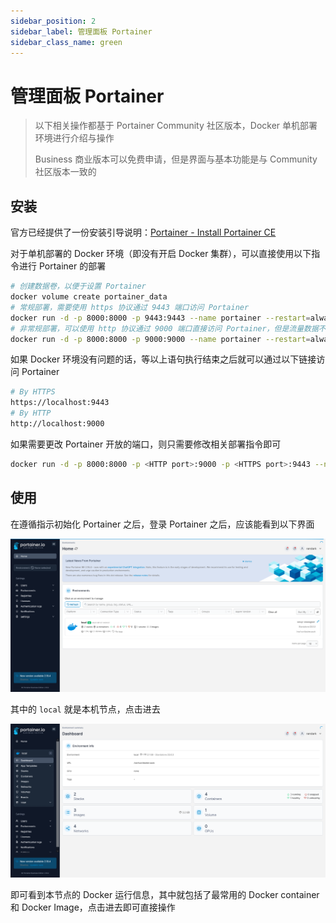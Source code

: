 ```yaml
---
sidebar_position: 2
sidebar_label: 管理面板 Portainer
sidebar_class_name: green
---
```


# 管理面板 Portainer

> 以下相关操作都基于 Portainer Community 社区版本，Docker 单机部署环境进行介绍与操作
>
> Business 商业版本可以免费申请，但是界面与基本功能是与 Community 社区版本一致的

## 安装

官方已经提供了一份安装引导说明：[Portainer - Install Portainer CE](https://docs.portainer.io/start/install-ce)

对于单机部署的 Docker 环境（即没有开启 Docker 集群），可以直接使用以下指令进行 Portainer 的部署

```bash
# 创建数据卷，以便于设置 Portainer
docker volume create portainer_data
# 常规部署，需要使用 https 协议通过 9443 端口访问 Portainer
docker run -d -p 8000:8000 -p 9443:9443 --name portainer --restart=always -v /var/run/docker.sock:/var/run/docker.sock -v portainer_data:/data portainer/portainer-ce:latest
# 非常规部署，可以使用 http 协议通过 9000 端口直接访问 Portainer，但是流量数据不保证安全性
docker run -d -p 8000:8000 -p 9000:9000 --name portainer --restart=always -v /var/run/docker.sock:/var/run/docker.sock -v portainer_data:/data portainer/portainer-ce:latest
```

如果 Docker 环境没有问题的话，等以上语句执行结束之后就可以通过以下链接访问 Portainer

```bash
# By HTTPS
https://localhost:9443
# By HTTP
http://localhost:9000
```

如果需要更改 Portainer 开放的端口，则只需要修改相关部署指令即可

```bash
docker run -d -p 8000:8000 -p <HTTP port>:9000 -p <HTTPS port>:9443 --name portainer --restart=always -v /var/run/docker.sock:/var/run/docker.sock -v portainer_data:/data portainer/portainer-ce:latest
```

## 使用

在遵循指示初始化 Portainer 之后，登录 Portainer 之后，应该能看到以下界面

![Portainer main](img/image_20230803-140311.png)

其中的 `local` 就是本机节点，点击进去

![Portainer local](img/image_20230809-140917.png)

即可看到本节点的 Docker 运行信息，其中就包括了最常用的 Docker container 和 Docker Image，点击进去即可直接操作
